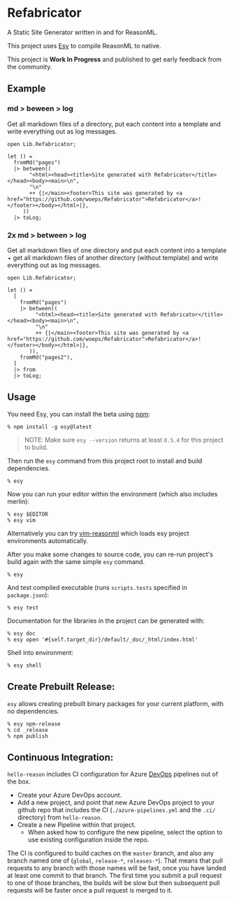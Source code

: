 # Refabricator
A Static Site Generator written in and for ReasonML.

This project uses [Esy](https://github.com/esy-ocaml/esy) to compile ReasonML to native.

This project is **Work In Progress** and published to get early feedback from the community.

## Example
### md > beween > log
Get all markdown files of a directory, put each content into a template and write everything out as log messages.

```
open Lib.Refabricator;

let () =
  fromMd("pages")
  |> between((
       "<html><head><title>Site generated with Refabricator</title></head><body><main>\n",
       "\n"
       ++ {|</main><footer>This site was generated by <a href="https://github.com/woeps/Refabricator">Refabricator</a>!</footer></body></html>|},
     ))
  |> toLog;
```

### 2x md > between > log
Get all markdown files of one directory and put each content into a template + get all markdown files of another directory (without template) and write everything out as log messages.

```
open Lib.Refabricator;

let () =
  [
    fromMd("pages")
    |> between((
         "<html><head><title>Site generated with Refabricator</title></head><body><main>\n",
         "\n"
         ++ {|</main><footer>This site was generated by <a href="https://github.com/woeps/Refabricator">Refabricator</a>!</footer></body></html>|},
       )),
    fromMd("pages2"),
  ]
  |> from
  |> toLog;
```


## Usage

You need Esy, you can install the beta using [npm](https://npmjs.com):

    % npm install -g esy@latest

> NOTE: Make sure `esy --version` returns at least `0.5.4` for this project to build.

Then run the `esy` command from this project root to install and build dependencies.

    % esy

Now you can run your editor within the environment (which also includes merlin):

    % esy $EDITOR
    % esy vim

Alternatively you can try [vim-reasonml](https://github.com/jordwalke/vim-reasonml)
which loads esy project environments automatically.

After you make some changes to source code, you can re-run project's build
again with the same simple `esy` command.

    % esy

And test compiled executable (runs `scripts.tests` specified in
`package.json`):

    % esy test

Documentation for the libraries in the project can be generated with:

    % esy doc
    % esy open '#{self.target_dir}/default/_doc/_html/index.html'

Shell into environment:

    % esy shell


## Create Prebuilt Release:

`esy` allows creating prebuilt binary packages for your current platform, with
no dependencies.

    % esy npm-release
    % cd _release
    % npm publish

## Continuous Integration:
`hello-reason` includes CI configuration for Azure
[DevOps](https://dev.azure.com) pipelines out of the box.

- Create your Azure DevOps account.
- Add a new project, and point that new Azure DevOps project to your github
  repo that includes the CI (`./azure-pipelines.yml` and the `.ci/` directory)
  from `hello-reason`.
- Create a new Pipeline within that project.
  - When asked how to configure the new pipeline, select the option to use
    existing configuration inside the repo.

The CI is configured to build caches on the `master` branch, and also any
branch named one of (`global`, `release-*`, `releases-*`). That means that pull
requests to any branch with those names will be fast, once you have landed at
least one commit to that branch. The first time you submit a pull request to
one of those branches, the builds will be slow but then subsequent pull
requests will be faster once a pull request is merged to it.

